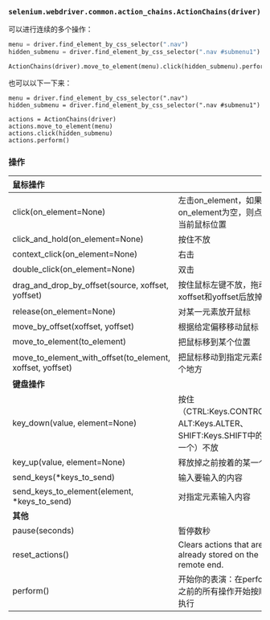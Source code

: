 ### `selenium.webdriver.common.action_chains.ActionChains(driver)`

可以进行连续的多个操作：

```py
menu = driver.find_element_by_css_selector(".nav")
hidden_submenu = driver.find_element_by_css_selector(".nav #submenu1")

ActionChains(driver).move_to_element(menu).click(hidden_submenu).perform()
```

也可以以下一下来：

```
menu = driver.find_element_by_css_selector(".nav")
hidden_submenu = driver.find_element_by_css_selector(".nav #submenu1")

actions = ActionChains(driver)
actions.move_to_element(menu)
actions.click(hidden_submenu)
actions.perform()
```

### 操作

| **鼠标操作** |  |
| :--- | :--- |
| click\(on\_element=None\) | 左击on\_element，如果on\_element为空，则点击当前鼠标位置 |
| click\_and\_hold\(on\_element=None\) | 按住不放 |
| context\_click\(on\_element=None\) | 右击 |
| double\_click\(on\_element=None\) | 双击 |
| drag\_and\_drop\_by\_offset\(source, xoffset, yoffset\) | 按住鼠标左键不放，拖动xoffset和yoffset后放掉 |
| release\(on\_element=None\) | 对某一元素放开鼠标 |
| move\_by\_offset\(xoffset, yoffset\) | 根据给定偏移移动鼠标 |
| move\_to\_element\(to\_element\) | 把鼠标移到某个位置 |
| move\_to\_element\_with\_offset\(to\_element, xoffset, yoffset\) | 把鼠标移动到指定元素的某个地方 |
| **键盘操作** |  |
| key\_down\(value, element=None\) | 按住（CTRL:Keys.CONTROL、ALT:Keys.ALTER、SHIFT:Keys.SHIFT中的某一个）不放 |
| key\_up\(value, element=None\) | 释放掉之前按着的某一个键 |
| send\_keys\(\*keys\_to\_send\) | 输入要输入的内容 |
| send\_keys\_to\_element\(element, \*keys\_to\_send\) | 对指定元素输入内容 |
| **其他** |  |
| pause\(seconds\) | 暂停数秒 |
| reset\_actions\(\) | Clears actions that are already stored on the remote end. |
| perform\(\) | 开始你的表演：在perform之前的所有操作开始按顺序执行 |



